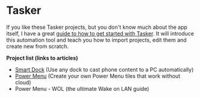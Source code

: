 # Tasker
If you like these Tasker projects, but you don't know much about the app itself, I have a great [guide to how to get started with Tasker](https://notenoughtech.com/tasker/tasker-quick-start/). It will introduce this automation tool and teach you how to import projects, edit them and create new from scratch.

**Project list (links to articles)**

- [Smart Dock](https://notenoughtech.com/tasker/smart-dock/) (Use any dock to cast phone content to a PC automatically)
- [Power Menu](https://notenoughtech.com/tasker/android-power-menu-for-your-diy-smart-home/) (Create your own Power Menu tiles that work without cloud)
- Power Menu - WOL (the ultimate Wake on LAN guide)